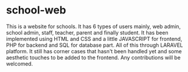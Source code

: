 # school-web
This is a website for schools. It has 6 types of users mainly, web admin, school admin, staff, teacher, parent and finally student. It has been implemented using HTML and CSS and a little JAVASCRIPT for frontend, PHP for backend and SQL for database part. All of this through LARAVEL platform.
It still has corner cases that hasn't been handled yet and some aesthetic touches to be added to the frontend.
Any contributions will be welcomed.
